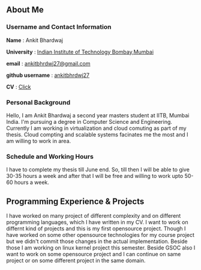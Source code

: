 ## About Me

### Username and Contact Information

**Name**            :   Ankit Bhardwaj

**University**      :   [Indian Institute of Technology Bombay,Mumbai](http://www.iitb.ac.in/)

**email**           :   ankitbhrdwj27@gmail.com

**github username** :   [ankitbhrdwj27](https://github.com/ankitbhrdwj27)
 
**CV**              :   [Click](https://www.dropbox.com/s/sat3tktpoc8qkut/133050024%20-%203.pdf?dl=0)


### Personal Background

Hello, I am Ankit Bhardwaj a second year masters student at IITB, Mumbai India. 
I'm pursuing a degree in Computer Science and Engineering. Currently I am working in virtualization and 
cloud comuting as part of my thesis. Cloud compting and scalable systems facinates me the most and I am willing
to work in area.

### Schedule and Working Hours
I have to complete my thesis till June end. So, till then I will be able to give 30-35 hours a week and after that I will be free and willing to work upto 50-60 hours a week. 

## Programming Experience & Projects
I have worked on many project of different complexity and on different programming languages, which I have written in my CV. I want to work on differnt kind of projects and this is my first opensource project. Though I have worked on some other opensource technologies for my course project but we didn't commit those changes in the actual implementation. Beside those I am working on linux kernel project this semester. Beside GSOC also I want to work on some opensource project and I can continue on same project or on some different project in the same domain.

##
